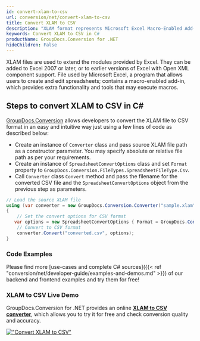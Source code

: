 ```yaml
---
id: convert-xlam-to-csv
url: conversion/net/convert-xlam-to-csv
title: Convert XLAM to CSV
description: "XLAM format represents Microsoft Excel Macro-Enabled Add-In with .xlam extension. Learn how to convert XLAM to CSV file programmatically in C# language using GroupDocs.Conversion for .NET library."
keywords: Convert XLAM to CSV in C#
productName: GroupDocs.Conversion for .NET
hideChildren: False
---
```


XLAM files are used to extend the modules provided by Excel. They can be added to Excel 2007 or later, or to earlier versions of Excel with Open XML component support. File used by Microsoft Excel, a program that allows users to create and edit spreadsheets; contains a macro-enabled add-in, which provides extra functionality and tools that may execute macros.

## Steps to convert XLAM to CSV in C#

[GroupDocs.Conversion](https://products.groupdocs.com/conversion/net) allows developers to convert the XLAM file to CSV format in an easy and intuitive way just using a few lines of code as described below:

* Create an instance of `Converter` class and pass source XLAM file path as a constructor parameter. You may specify absolute or relative file path as per your requirements. 
* Create an instance of `SpreadsheetConvertOptions` class and set `Format` property to `GroupDocs.Conversion.FileTypes.SpreadsheetFileType.Csv`.
* Call `Converter` class `Convert` method and pass the filename for the converted CSV file and the `SpreadsheetConvertOptions` object from the previous step as parameters.

```csharp
// Load the source XLAM file
using (var converter = new GroupDocs.Conversion.Converter("sample.xlam"))
{
    // Set the convert options for CSV format
   var options = new SpreadsheetConvertOptions { Format = GroupDocs.Conversion.FileTypes.SpreadsheetFileType.Csv };
    // Convert to CSV format
    converter.Convert("converted.csv", options);
}
```

### Code Examples

Please find more [use-cases and complete C# sources]({{< ref "conversion/net/developer-guide/examples-and-demos.md" >}}) of our backend and frontend examples and try them for free!

### XLAM to CSV Live Demo

GroupDocs.Conversion for .NET provides an online [**XLAM to CSV converter**](https://products.groupdocs.app/conversion/xlam-to-csv), which allows you to try it for free and check conversion quality and accuracy.

[!["Convert XLAM to CSV"](conversion/net/images/convert-to-csv/convert-xlam-to-csv.png)](https://products.groupdocs.app/conversion/xlam-to-csv)